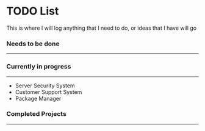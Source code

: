 # TODO List

This is where I will log anything that I need to do, or ideas that I have will go



### Needs to be done

----------------------------------------------


### Currently in progress

----------------------------------------------
* Server Security System
* Customer Support System
* Package Manager

### Completed Projects

----------------------------------------------